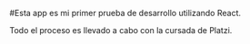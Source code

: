#Esta app es mi primer prueba de desarrollo utilizando React. 

Todo el proceso es llevado a cabo con la cursada de Platzi.


